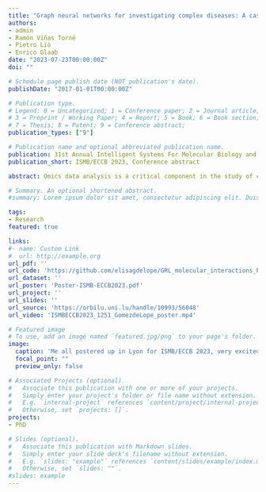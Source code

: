 ```yaml
---
title: "Graph neural networks for investigating complex diseases: A case study on Parkinson's Disease"
authors:
- admin
- Ramón Viñas Torné
- Pietro Liò
- Enrico Glaab
date: "2023-07-23T00:00:00Z"
doi: ""

# Schedule page publish date (NOT publication's date).
publishDate: "2017-01-01T00:00:00Z"

# Publication type.
# Legend: 0 = Uncategorized; 1 = Conference paper; 2 = Journal article;
# 3 = Preprint / Working Paper; 4 = Report; 5 = Book; 6 = Book section;
# 7 = Thesis; 8 = Patent; 9 = Conference abstract;
publication_types: ["9"]

# Publication name and optional abbreviated publication name.
publication: 31st Annual Intelligent Systems For Molecular Biology and the 22nd Annual European Conference on Computational Biology 2023
publication_short: ISMB/ECCB 2023, Conference abstract

abstract: Omics data analysis is a critical component in the study of complex diseases, but the high dimension and heterogeneity of the data often pose challenges that are difficult to address by classical statistical and machine learning methods. Recently, structured data analyses using graph neural networks (GNNs) have emerged as a promising complementary approach, particularly for investigating the relational information between samples. However, it is still unclear which strategies for designing and optimizing GNNs are most effective when working with real-world data from complex disorders, such as Parkinson's disease (PD). Our study addresses this gap by examining the application of various GNN models, including Graph Convolutional Network, ChebyNet, and Graph Attention Network, to identify and interpret discriminative patterns between PD patients and controls using omics data. The developed pipeline integrates Lasso penalty-based feature selection, similarity graph construction, and final modeling for sample classification. Through an end-to-end model building and evaluation process, we assess the practical utility of the pipeline on independent PD omics datasets. Overall, our analyses highlight some of the benefits and challenges of using graph structure data for machine learning analysis of disease-related omics data and provide directions for further research.

# Summary. An optional shortened abstract.
#summary: Lorem ipsum dolor sit amet, consectetur adipiscing elit. Duis posuere tellus ac convallis placerat. Proin tincidunt magna sed ex sollicitudin condimentum.

tags:
- Research
featured: true

links:
#- name: Custom Link
#  url: http://example.org
url_pdf: ''
url_code: 'https://github.com/elisagdelope/GRL_molecular_interactions_PD'
url_dataset: ''
url_poster: 'Poster-ISMB-ECCB2023.pdf'
url_project: ''
url_slides: ''
url_source: 'https://orbilu.uni.lu/handle/10993/56048'
url_video: 'ISMBECCB2023_1251_GomezdeLope_poster.mp4'

# Featured image
# To use, add an image named `featured.jpg/png` to your page's folder. 
image:
  caption: 'Me all postered up in Lyon for ISMB/ECCB 2023, very excited to present my work on GNNs for the first time'
  focal_point: ""
  preview_only: false

# Associated Projects (optional).
#   Associate this publication with one or more of your projects.
#   Simply enter your project's folder or file name without extension.
#   E.g. `internal-project` references `content/project/internal-project/index.md`.
#   Otherwise, set `projects: []`.
projects:
- PhD

# Slides (optional).
#   Associate this publication with Markdown slides.
#   Simply enter your slide deck's filename without extension.
#   E.g. `slides: "example"` references `content/slides/example/index.md`.
#   Otherwise, set `slides: ""`.
#slides: example
---
```


